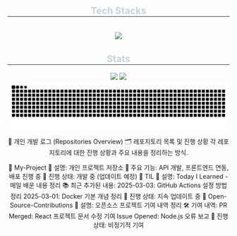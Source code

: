 <div align= "center">
    <div align= "center">
    <h2 style="border-bottom: 1px solid #21262d; color: #c9d1d9;"> Tech Stacks </h2> <br> 
    <div style="margin: 0 auto; text-align: center;" align= "center"> <img src="https://img.shields.io/badge/Java-007396?style=flat-square&logo=Java&logoColor=white">
          </div>
    </div>
    <div align= "center"> 
    <h2 style="border-bottom: 1px solid #21262d; color: #c9d1d9;"> Stats </h2> <div align= "center"> <img src="https://github-readme-stats.vercel.app/api?username=HTH-0&bg_color=180,000000,00000000&title_color=ffffff&text_color=ffffff"
         /> <img src="https://github-readme-stats.vercel.app/api/top-langs/?username=HTH-0&layout=compact&bg_color=180,000000,00000000&title_color=ffffff&text_color=ffffff"
           /> </div> 
    </div>

<img src="https://github.com/HTH-0/HTH-0/blob/output/github-contribution-grid-snake.svg"/>

📖 개인 개발 로그 (Repositories Overview)
🗂 레포지토리 목록 및 진행 상황
각 레포지토리에 대한 진행 상황과 주요 내용을 정리하는 방식.

📌 My-Project
🔹 설명: 개인 프로젝트 저장소
🚀 주요 기능: API 개발, 프론트엔드 연동, 배포 진행 중
📅 진행 상태: 개발 중 (업데이트 예정)
📂 TIL
🔹 설명: Today I Learned - 매일 배운 내용 정리
📚 최근 추가된 내용:
2025-03-03: GitHub Actions 설정 방법 정리
2025-03-01: Docker 기본 개념 정리
📅 진행 상태: 지속 업데이트 중
📁 Open-Source-Contributions
🔹 설명: 오픈소스 프로젝트 기여 내역 정리
🛠 기여 내역:
PR Merged: React 프로젝트 문서 수정 기여
Issue Opened: Node.js 오류 보고
📅 진행 상태: 비정기적 기여
